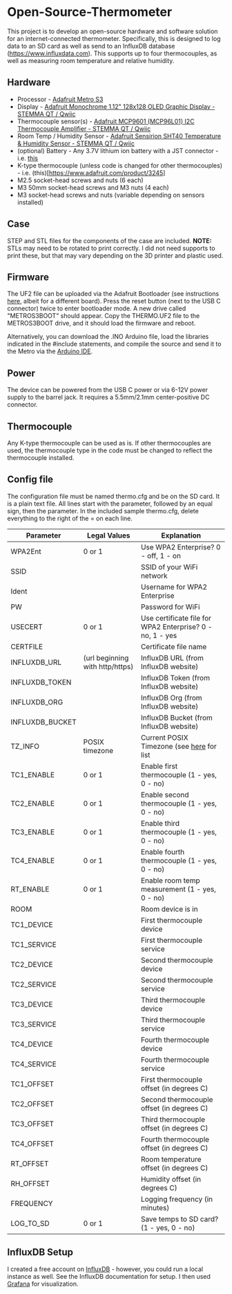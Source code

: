 # Open-Source-Thermometer
This project is to develop an open-source hardware and software solution for an internet-connected thermometer. Specifically, this is designed to log data to an SD card as well as send to an InfluxDB database (https://www.influxdata.com). This supports up to four thermocouples, as well as measuring room temperature and relative humidity. 

## Hardware
* Processor - [Adafruit Metro S3](https://www.adafruit.com/product/5500)
* Display - [Adafruit Monochrome 1.12" 128x128 OLED Graphic Display - STEMMA QT / Qwiic](https://www.adafruit.com/product/5297)
* Thermocouple sensor(s) - [Adafruit MCP9601 (MCP96L01) I2C Thermocouple Amplifier - STEMMA QT / Qwiic](https://www.adafruit.com/product/5165)
* Room Temp / Humidity Sensor - [Adafruit Sensirion SHT40 Temperature & Humidity Sensor - STEMMA QT / Qwiic](https://www.adafruit.com/product/4885)
* (optional) Battery - Any 3.7V lithium ion battery with a JST connector - i.e. [this](https://www.adafruit.com/product/2011)
* K-type thermocouple (unless code is changed for other thermocouples) - i.e. (this)[https://www.adafruit.com/product/3245]
* M2.5 socket-head screws and nuts (6 each)
* M3 50mm socket-head screws and M3 nuts (4 each)
* M3 socket-head screws and nuts (variable depending on sensors installed)

## Case
STEP and STL files for the components of the case are included. **NOTE:** STLs may need to be rotated to print correctly. I did not need supports to print these, but that may vary depending on the 3D printer and plastic used.

## Firmware
The UF2 file can be uploaded via the Adafruit Bootloader (see instructions [here](https://learn.adafruit.com/adafruit-feather-m0-express-designed-for-circuit-python-circuitpython/uf2-bootloader-details), albeit for a different board). Press the reset button (next to the USB C connector) twice to enter bootloader mode. A new drive called "METROS3BOOT" should appear. Copy the THERMO.UF2 file to the METROS3BOOT drive, and it should load the firmware and reboot.

Alternatively, you can download the .INO Arduino file, load the libraries indicated in the #include statements, and compile the source and send it to the Metro via the [Arduino IDE](https://www.arduino.cc/en/software).

## Power
The device can be powered from the USB C power or via 6-12V power supply to the barrel jack. It requires a 5.5mm/2.1mm center-positive DC connector.

## Thermocouple
Any K-type thermocouple can be used as is. If other thermocouples are used, the thermocouple type in the code must be changed to reflect the thermocouple installed.

## Config file
The configuration file must be named thermo.cfg and be on the SD card. It is a plain text file. All lines start with the parameter, followed by an equal sign, then the parameter. In the included sample thermo.cfg, delete everything to the right of the = on each line. 

|Parameter|Legal Values|Explanation|
|---------|------------|-----------|
|WPA2Ent|0 or 1| Use WPA2 Enterprise? 0 - off, 1 - on|
|SSID||SSID of your WiFi network|
|Ident||Username for WPA2 Enterprise|
|PW||Password for WiFi|
|USECERT|0 or 1|Use certificate file for WPA2 Enterprise? 0 - no, 1 - yes|
|CERTFILE||Certificate file name|
|INFLUXDB_URL|(url beginning with http/https)|InfluxDB URL (from InfluxDB website)|
|INFLUXDB_TOKEN||InfluxDB Token (from InfluxDB website)|
|INFLUXDB_ORG||InfluxDB Org (from InfluxDB website)|
|INFLUXDB_BUCKET||InfluxDB Bucket (from InfluxDB website)|
|TZ_INFO|POSIX timezone|Current POSIX Timezone (see [here](https://support.cyberdata.net/portal/en/kb/articles/010d63c0cfce3676151e1f2d5442e311) for list|
|TC1_ENABLE|0 or 1|Enable first thermocouple (1 - yes, 0 - no)|
|TC2_ENABLE|0 or 1|Enable second thermocouple (1 - yes, 0 - no)|
|TC3_ENABLE|0 or 1|Enable third thermocouple (1 - yes, 0 - no)|
|TC4_ENABLE|0 or 1|Enable fourth thermocouple (1 - yes, 0 - no)|
|RT_ENABLE|0 or 1|Enable room temp measurement (1 - yes, 0 - no)|
|ROOM||Room device is in|
|TC1_DEVICE||First thermocouple device|
|TC1_SERVICE||First thermocouple service|
|TC2_DEVICE||Second thermocouple device|
|TC2_SERVICE||Second thermocouple service|
|TC3_DEVICE||Third thermocouple device|
|TC3_SERVICE||Third thermocouple service|
|TC4_DEVICE||Fourth thermocouple device|
|TC4_SERVICE||Fourth thermocouple service|
|TC1_OFFSET||First thermocouple offset (in degrees C)|
|TC2_OFFSET||Second thermocouple offset (in degrees C)|
|TC3_OFFSET||Third thermocouple offset (in degrees C)|
|TC4_OFFSET||Fourth thermocouple offset (in degrees C)|
|RT_OFFSET||Room temperature offset (in degrees C)|
|RH_OFFSET||Humidity offset (in degrees C)|
|FREQUENCY|<Integer>|Logging frequency (in minutes)|
|LOG_TO_SD|0 or 1|Save temps to SD card? (1 - yes, 0 - no)|

## InfluxDB Setup
I created a free account on [InfluxDB](https://www.influxdata.com) - however, you could run a local instance as well. See the InfluxDB documentation for setup. I then used [Grafana](https://grafana.com) for visualization.
